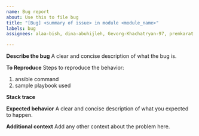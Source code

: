 ```yaml
---
name: Bug report
about: Use this to file bug
title: "[Bug] <summary of issue> in module <module_name>"
labels: bug
assignees: alaa-bish, dina-abuhijleh, Gevorg-Khachatryan-97, premkarat

---
```


**Describe the bug**
A clear and concise description of what the bug is.

**To Reproduce**
Steps to reproduce the behavior:
1. ansible command
2. sample playbook used

**Stack trace**

**Expected behavior**
A clear and concise description of what you expected to happen.


**Additional context**
Add any other context about the problem here.
